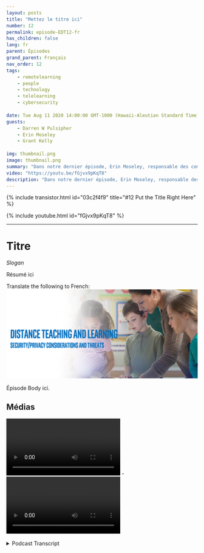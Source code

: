 ```yaml
---
layout: posts
title: "Mettez le titre ici"
number: 12
permalink: episode-EDT12-fr
has_children: false
lang: fr
parent: Épisodes
grand_parent: Français
nav_order: 12
tags:
    - remotelearning
    - people
    - technology
    - telelearning
    - cybersecurity

date: Tue Aug 11 2020 14:00:00 GMT-1000 (Hawaii-Aleutian Standard Time)
guests:
    - Darren W Pulsipher
    - Erin Moseley
    - Grant Kelly

img: thumbnail.png
image: thumbnail.png
summary: "Dans notre dernier épisode, Erin Moseley, responsable des comptes principaux pour l'éducation chez Intel, et Grant Kelly, architecte de solutions pour l'éducation chez Intel, ont rejoint Darren pour parler des défis technologiques et des options dans l'apprentissage à distance. Dans cet épisode, nous approfondissons davantage les menaces et les solutions liées à la confidentialité et à la sécurité."
video: "https://youtu.be/fGjvx9pKqT8"
description: "Dans notre dernier épisode, Erin Moseley, responsable des comptes principaux pour l'éducation chez Intel, et Grant Kelly, architecte de solutions pour l'éducation chez Intel, ont rejoint Darren pour parler des défis technologiques et des options dans l'apprentissage à distance. Dans cet épisode, nous approfondissons davantage les menaces et les solutions liées à la confidentialité et à la sécurité."
---
```


<div>
{% include transistor.html id="03c2f4f9" title="#12 Put the Title Right Here" %}

{% include youtube.html id="fGjvx9pKqT8" %}
</div>

---

# Titre

*Slogan*

Résumé ici

Translate the following to French: ![image de l'épisode](./thumbnail.png)

Épisode Body ici.

## Médias

<video src='url'></video>  - <video src='url'></video>



<details>
<summary> Podcast Transcript </summary>

<p></p>

</details>
